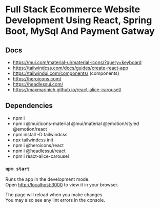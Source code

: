 # Full Stack Ecommerce Website Development Using React, Spring Boot, MySql And Payment Gatway


## Docs
- https://mui.com/material-ui/material-icons/?query=keyboard
- https://tailwindcss.com/docs/guides/create-react-app
- https://tailwindui.com/components/ (components)
- https://heroicons.com/
- https://headlessui.com/
- https://maxmarinich.github.io/react-alice-carousel/

## Dependencies
- npm i
- npm i @mui/icons-material @mui/material @emotion/styled @emotion/react
- npm install -D tailwindcss
- npx tailwindcss init
- npm i @heroicons/react
- npm i @headlessui/react
- npm i react-alice-carousel

### `npm start`

Runs the app in the development mode.\
Open [http://localhost:3000](http://localhost:3000) to view it in your browser.

The page will reload when you make changes.\
You may also see any lint errors in the console.